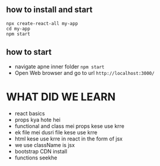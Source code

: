 ## how to install and start
`npx create-react-all my-app` \
`cd my-app` \
`npm start` 

## how to start
- navigate apne inner folder
`npm start`
- Open Web browser and go to url `http://localhost:3000/`


# WHAT DID WE LEARN

- react basics
- props kya hote hei
- functional and class mei props kese use krre
- ek file mei dusri file kese use krre
- html kese use krre in react in the form of jsx
- we use className is jsx
- bootstrap CDN install
- functions seekhe




